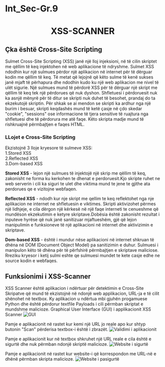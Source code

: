 # Int_Sec-Gr.9


<h1 align="center">XSS-SCANNER</h1>   

## Çka është Cross-Site Scripting

Sulmet Cross-Site Scripting (XSS) janë një lloj injeksioni, në të cilin skriptet me qëllim të keq injektohen në web aplikacione të ndryshme. Sulmet XSS ndodhin kur një sulmues përdor një aplikacion në internet për të dërguar kodin me qëllim të keq. Të metat që lejojnë që këto sulme të kenë sukses janë mjaft të përhapura dhe ndodhin kudo ku një web aplikacion me nivel të ulët sigurie.
Një sulmues mund të përdorë XSS për të dërguar një skript me qëllim të keq tek një përdorues që nuk dyshon. Shfletuesi i përdoruesit nuk ka asnjë mënyrë për të ditur se skripti nuk duhet të besohet, prandaj do ta ekzekutojë skriptin. Për shkak se ai mendon se skripti ka ardhur nga një burim i besuar, skripti keqdashës mund të ketë çasje në çdo skedar "cookie", "sessions" ose informacione të tjera sensitive të ruajtura nga shfletuesi dhe të përdorura me atë faqe. Këto skripta madje mund të rishkruajnë përmbajtjen e faqes HTML.


### LLojet e Cross-Site Scripting

Ekzistojnë 3 lloje kryesore të sulmeve XSS:
    <br />  1.Stored XSS
    <br />  2.Reflected XSS
    <br />  3.Dom-based XSS

**Stored XSS** - lejon një sulmues të injektojë një skrip me qëllim të keq, zakonisht ne forma ku kerkohen te dhenat e perdoruesit.Kjo skripte ruhet ne web serverin i cili ka siguri te ulet dhe viktima mund te jene
te gjithe ata perdorues qe e vizitojne webfaqen.

**Reflected XSS** - ndodh kur nje skript me qellim te keq reflektohet nga nje aplikacion ne internet ne shfletuesin e viktimes.
Skripti aktivizohet përmes një lidhjeje, e cila dërgon një kërkesë në një faqe interneti te cenueshme që mundëson ekzekutimin e ketyre skriptave.Dobësia është zakonisht rezultat i inputeve hyrëse që nuk janë sanitizuar mjaftueshëm, gjë që lejon manipulimin e funksioneve të një aplikacioni në internet dhe aktivizimin e skriptave.

**Dom-based XSS** - është i mundur nëse aplikacioni në internet shkruan të dhëna në DOM (Document Object Model) pa sanitizimin e duhur. Sulmuesi i manipulon këto të dhëna për të përfshirë përmbajtjen e skriptave maliciose.
Rreziku kryesor i ketij sulmi eshte qe sulmuesi mundet te kete casje edhe ne source kodin e webfaqes.


## Funksionimi i XSS-Scanner 

XSS Scanner është aplikacion i ndërtuar për detektimin e Cross-Site Skripatve që mund të ekzistojnë në ndonjë web applikacion, URL-ja e të cilit shënohet në textbox. Ky aplikacion u ndërtua mbi gjuhën progamuese Python dhe është përdorur textfile Payloads i cili përmban skriptat e mundshme malicioze. 
Graphical User Interface (GUI) i applikacionit XSS Scanner
![GUI](gui.png)


Pamje e aplikacionit në rastet kur kemi një URL jo reale apo kur shtyp butonin "Scan" përderisa textbox-i është i zbrazët.
![Validimi i aplikacionit](validimi.png)



Pamje e aplikacionit kur në textbox shkruhet një URL reale e cila është e sigurtë dhe nuk përmban
ndonjë skriptë malicioze. 
![Website i sigurtë](safeapp.png)



Pamje e aplikacionit në rastet kur website-i që korrespondon me URL-në e dhënë përmban skripta malicioze.
![Website i pasigurtë](unsafe.png)





 




